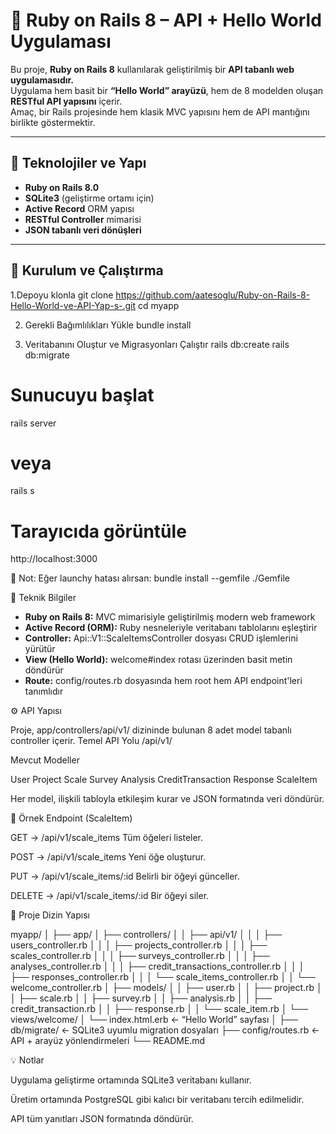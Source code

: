 # 🧩 Ruby on Rails 8 – API + Hello World Uygulaması

Bu proje, **Ruby on Rails 8** kullanılarak geliştirilmiş bir **API tabanlı web uygulamasıdır.**  
Uygulama hem basit bir **“Hello World” arayüzü**, hem de 8 modelden oluşan **RESTful API yapısını** içerir.  
Amaç, bir Rails projesinde hem klasik MVC yapısını hem de API mantığını birlikte göstermektir.

---

## 🧱 Teknolojiler ve Yapı

- **Ruby on Rails 8.0**
- **SQLite3** (geliştirme ortamı için)
- **Active Record** ORM yapısı
- **RESTful Controller** mimarisi
- **JSON tabanlı veri dönüşleri**

---
## 🚀 Kurulum ve Çalıştırma

1.Depoyu klonla
git clone https://github.com/aatesoglu/Ruby-on-Rails-8-Hello-World-ve-API-Yap-s-.git
cd myapp

2. Gerekli Bağımlılıkları Yükle
bundle install

3. Veritabanını Oluştur ve Migrasyonları Çalıştır
rails db:create
rails db:migrate

# Sunucuyu başlat
rails server
# veya
rails s
# Tarayıcıda görüntüle
http://localhost:3000

📌 Not: Eğer launchy hatası alırsan:
bundle install --gemfile ./Gemfile

🧠 Teknik Bilgiler
- **Ruby on Rails 8:** MVC mimarisiyle geliştirilmiş modern web framework
- **Active Record (ORM):** Ruby nesneleriyle veritabanı tablolarını eşleştirir
- **Controller:** Api::V1::ScaleItemsController dosyası CRUD işlemlerini yürütür
- **View (Hello World):** welcome#index rotası üzerinden basit metin döndürür
- **Route:** config/routes.rb dosyasında hem root hem API endpoint'leri tanımlıdır

⚙️ API Yapısı

Proje, app/controllers/api/v1/ dizininde bulunan 8 adet model tabanlı controller içerir.
Temel API Yolu
/api/v1/

Mevcut Modeller

User
Project
Scale
Survey
Analysis
CreditTransaction
Response
ScaleItem

Her model, ilişkili tabloyla etkileşim kurar ve JSON formatında veri döndürür.

🧩 Örnek Endpoint (ScaleItem)

GET → /api/v1/scale_items
Tüm öğeleri listeler.

POST → /api/v1/scale_items
Yeni öğe oluşturur.

PUT → /api/v1/scale_items/:id
Belirli bir öğeyi günceller.

DELETE → /api/v1/scale_items/:id
Bir öğeyi siler.


🧱 Proje Dizin Yapısı

myapp/
│
├── app/
│   ├── controllers/
│   │   ├── api/v1/
│   │   │   ├── users_controller.rb
│   │   │   ├── projects_controller.rb
│   │   │   ├── scales_controller.rb
│   │   │   ├── surveys_controller.rb
│   │   │   ├── analyses_controller.rb
│   │   │   ├── credit_transactions_controller.rb
│   │   │   ├── responses_controller.rb
│   │   │   └── scale_items_controller.rb
│   │   └── welcome_controller.rb
│   ├── models/
│   │   ├── user.rb
│   │   ├── project.rb
│   │   ├── scale.rb
│   │   ├── survey.rb
│   │   ├── analysis.rb
│   │   ├── credit_transaction.rb
│   │   ├── response.rb
│   │   └── scale_item.rb
│   └── views/welcome/
│       └── index.html.erb   ← “Hello World” sayfası
│
├── db/migrate/              ← SQLite3 uyumlu migration dosyaları
├── config/routes.rb         ← API + arayüz yönlendirmeleri
└── README.md



💡 Notlar

Uygulama geliştirme ortamında SQLite3 veritabanı kullanır.

Üretim ortamında PostgreSQL gibi kalıcı bir veritabanı tercih edilmelidir.

API tüm yanıtları JSON formatında döndürür.

